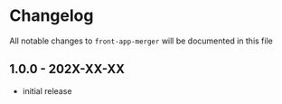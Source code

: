 # Changelog

All notable changes to `front-app-merger` will be documented in this file

## 1.0.0 - 202X-XX-XX

- initial release
